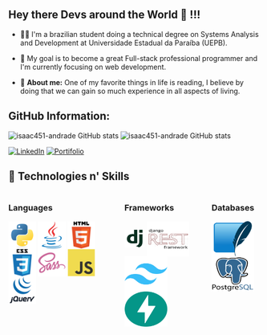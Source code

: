 ## Hey there Devs around the World 📡 !!!

<!-- Presentation -->
<p>
  
  - 🧑‍💻 I'm a brazilian student doing a technical degree on Systems Analysis and Development at Universidade Estadual da Paraíba (UEPB).
  
  - 🤖 My goal is to become a great Full-stack professional programmer and I'm currently focusing on web development.

  - 📖 <b>About me:</b> One of my favorite things in life is reading, I believe by doing that we can gain so much experience in all aspects of living.
</p>

<h2>GitHub Information:</h2>

<!-- GithubStats -->
![isaac451-andrade GitHub stats](https://github-readme-stats.vercel.app/api?username=isaac451-andrade&show_icons=true&theme=shades-of-purple)
![isaac451-andrade  GitHub stats](https://github-readme-stats.vercel.app/api/top-langs?username=isaac451-andrade&show_icons=true&theme=shades-of-purple)


[![LinkedIn](https://img.shields.io/badge/LinkedIn-0077B5?style=for-the-badge&logo=linkedin&logoColor=white)](www.linkedin.com/in/isaaclima451)
[![Portifolio](https://img.shields.io/badge/Site%20portifolio-0c77c8)](https://portifolio-isaac.vercel.app/)

## 🔱 Technologies n' Skills
<div style="display: flex; justify-content: space-evenly;">
  <div>
    <h3>Languages</h3>
    <img align="center" alt="Python" height="55" width="55" src="https://raw.githubusercontent.com/devicons/devicon/master/icons/python/python-original.svg">
    <img align="center" alt="Java" height="55" width="55" src="https://raw.githubusercontent.com/devicons/devicon/master/icons/java/java-original.svg">
    <img align="center" alt="HTML5" height="55" width="55" src="https://raw.githubusercontent.com/devicons/devicon/master/icons/html5/html5-original-wordmark.svg">
    <img align="center" alt="CSS3" height="55" width="55" src="https://raw.githubusercontent.com/devicons/devicon/master/icons/css3/css3-original-wordmark.svg">
    <img align="center" alt="Sass" height="55" width="55" src="https://github.com/devicons/devicon/blob/master/icons/sass/sass-original.svg">
    <img align="center" alt="JavaScript" height="55" width="55" src="https://raw.githubusercontent.com/devicons/devicon/master/icons/javascript/javascript-original.svg">
    <img align="center" alt="Jquery" height="55" width="55" src="https://github.com/devicons/devicon/blob/master/icons/jquery/jquery-original-wordmark.svg">
  </div>

  <div>
    <h3>Frameworks</h3>
    <img align="center" alt="Django" height="35" width="40" src="https://github.com/devicons/devicon/blob/master/icons/django/django-plain.svg">
    <img align="center" alt="DjangoRest" height="70" width="85" src="https://github.com/devicons/devicon/blob/master/icons/djangorest/djangorest-original.svg">
    <img align="center" alt="TailWindCSS" height="70" width="85" src="https://github.com/devicons/devicon/blob/master/icons/tailwindcss/tailwindcss-original.svg">
    <img align="center" alt="FastAPI" height="70" width="85" src="https://github.com/devicons/devicon/blob/master/icons/fastapi/fastapi-original.svg">
  </div>

  <div>
    <h3>Databases</h3>
    <img align="center" alt="MySql" height="70" width="85" src="https://github.com/devicons/devicon/blob/master/icons/sqlite/sqlite-original.svg">
    <img align="center" alt="PostgreSQL" height="70" width="85" src="https://github.com/devicons/devicon/blob/master/icons/postgresql/postgresql-original-wordmark.svg">
  </div>
</div>
